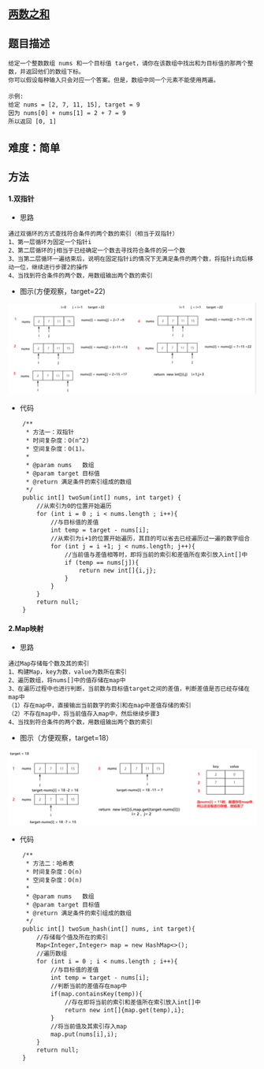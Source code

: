 ## [两数之和](https://leetcode-cn.com/problems/two-sum/)

## 题目描述
```
给定一个整数数组 nums 和一个目标值 target，请你在该数组中找出和为目标值的那两个整数，并返回他们的数组下标。
你可以假设每种输入只会对应一个答案。但是，数组中同一个元素不能使用两遍。

示例:
给定 nums = [2, 7, 11, 15], target = 9
因为 nums[0] + nums[1] = 2 + 7 = 9
所以返回 [0, 1]
```

## 难度：简单

## 方法

#### 1.双指针

- 思路
```
通过双循环的方式查找符合条件的两个数的索引（相当于双指针）
1、第一层循环为固定一个指针i
2、第二层循环的j相当于已经确定一个数去寻找符合条件的另一个数
3、当第二层循环一遍结束后，说明在固定指针i的情况下无满足条件的两个数，将指针i向后移动一位，继续进行步骤2的操作
4、当找到符合条件的两个数，用数组输出两个数的索引
```
- 图示(方便观察，target=22)

![TwoNumSum](https://github.com/LTYYTL/LeetCode_Daily/blob/master/src/com/leetcode/L0001/TwoNumSum.png)

- 代码

```java_holder_method_tree
    /**
     * 方法一：双指针
     * 时间复杂度：O(n^2)
     * 空间复杂度：O(1)。
     *
     * @param nums   数组
     * @param target 目标值
     * @return 满足条件的索引组成的数组
     */
    public int[] twoSum(int[] nums, int target) {
        //从索引为0的位置开始遍历
        for (int i = 0 ; i < nums.length ; i++){
            //与目标值的差值
            int temp = target - nums[i];
            //从索引为i+1的位置开始遍历，其目的可以省去已经遍历过一遍的数字组合
            for (int j = i +1; j < nums.length; j++){
                //当前值与差值相等时，即将当前的索引和差值所在索引放入int[]中
                if (temp == nums[j]){
                    return new int[]{i,j};
                }
            }
        }
        return null;
    }
```

#### 2.Map映射
- 思路
```
通过Map存储每个数及其的索引
1、构建Map，key为数，value为数所在索引
2、遍历数组，将nums[]中的值存储在map中
3、在遍历过程中也进行判断，当前数与目标值target之间的差值，判断差值是否已经存储在map中
（1）存在map中，直接输出当前数字的索引和在map中差值存储的索引
（2）不存在map中，将当前值存入map中，然后继续步骤3
4、当找到符合条件的两个数，用数组输出两个数的索引
```
- 图示（方便观察，target=18）

![TwoNumSum_Map](https://github.com/LTYYTL/LeetCode_Daily/blob/master/src/com/leetcode/L0001/TwoNumSum_Map.png)

- 代码

```java_holder_method_tree
    /**
     * 方法二：哈希表
     * 时间复杂度：O(n)
     * 空间复杂度：O(n)
     *
     * @param nums   数组
     * @param target 目标值
     * @return 满足条件的索引组成的数组
     */
    public int[] twoSum_hash(int[] nums, int target){
        //存储每个值及所在的索引
        Map<Integer,Integer> map = new HashMap<>();
        //遍历数组
        for (int i = 0 ; i < nums.length ; i++){
            //与目标值的差值
            int temp = target - nums[i];
            //判断当前的差值存在map中
            if(map.containsKey(temp)){
                //存在即将当前的索引和差值所在索引放入int[]中
                return new int[]{map.get(temp),i};
            }
            //将当前值及其索引存入map
            map.put(nums[i],i);
        }
        return null;
    }
```
